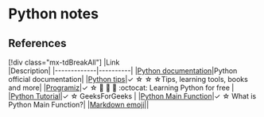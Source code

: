 # Python notes





## References

[!div class="mx-tdBreakAll"]
|Link <img width=200\>|Description|
|-------------|----------|
|[Python documentation](https://docs.python.org/3/contents.html)|Python official documentation|
|[Python tips](https://pythontips.com/)|&check; &star; &star; &star;Tips, learning tools, books and more|
|[Programiz](https://www.programiz.com/)|&check; &star; :tada:
:rocket: :metal: :octocat:  Learning Python for free |
|[Python Tutorial](https://www.geeksforgeeks.org/python-tutorial/?ref=leftbar-rightbar)|&check; &star;  GeeksForGeeks |
|[Python Main Function](https://www.guru99.com/learn-python-main-function-with-examples-understand-main.html)|&check; &star; What is Python Main Function?|
|[Markdown emoji](https://github.com/StylishThemes/GitHub-Dark/wiki/Emoji)||
